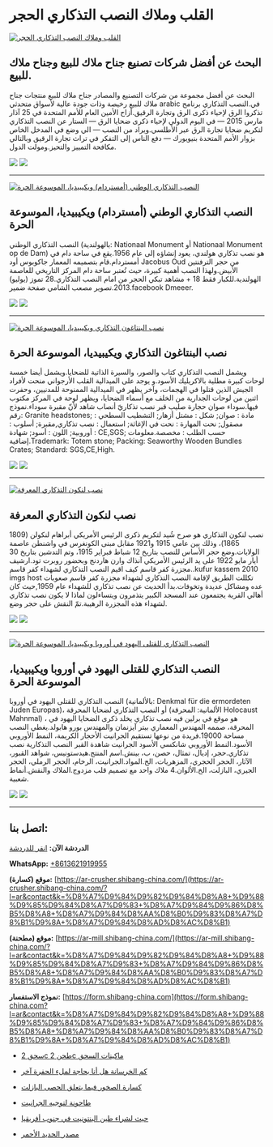 # القلب وملاك النصب التذكاري الحجر

<a href="https://swt.shibang-china.com/?l=ar&img&k=%D8%A7%D9%84%D9%82%D9%84%D8%A8+%D9%88%D9%85%D9%84%D8%A7%D9%83+%D8%A7%D9%84%D9%86%D8%B5%D8%A8+%D8%A7%D9%84%D8%AA%D8%B0%D9%83%D8%A7%D8%B1%D9%8A+%D8%A7%D9%84%D8%AD%D8%AC%D8%B1" target="_blank">![القلب وملاك النصب التذكاري الحجر](http://static.shibang-china.com/all-800x300/1254.jpg)</a>

## البحث عن أفضل شركات تصنيع جناح ملاك للبيع وجناح ملاك للبيع.
البحث عن أفضل مجموعة من شركات التصنيع والمصادر جناح ملاك للبيع منتجات جناح ملاك للبيع رخيصة وذات جودة عالية لأسواق متحدثي arabic في.النصب التذكاري برنامج تذكروا الرق لإحياء ذكرى الرق وتجارة الرقيق.أزاح الأمين العام للأمم المتحدة في 25 آذار مارس 2015 — في اليوم الدولي لإحياء ذكرى ضحايا الرق — الستار عن النصب التذكاري لتكريم ضحايا تجارة الرق عبر الأطلسي.ويراد من النصب — الي وضع في المدخل الخاص بزوار الأمم المتحدة بنيويورك — دفع الناس إلى التفكر في تراث تجارة الرقيق وبالتالي مكافحة التمييز والتحيز.ومولت الدول.


<a href="https://whatsapp.shibangsoft.com/WhatsApp.php" target="_blank" title="WhatsApp">![](http://static.shibang-china.com/icon/whatsapp.png)</a> <a href="https://swt.shibang-china.com/?l=ar&icon&k=%D8%A7%D9%84%D9%82%D9%84%D8%A8+%D9%88%D9%85%D9%84%D8%A7%D9%83+%D8%A7%D9%84%D9%86%D8%B5%D8%A8+%D8%A7%D9%84%D8%AA%D8%B0%D9%83%D8%A7%D8%B1%D9%8A+%D8%A7%D9%84%D8%AD%D8%AC%D8%B1" target="_blank">![](http://static.shibang-china.com/icon/chat-ar.png)</a>

---

<a href="https://swt.shibang-china.com/?l=ar&img&k=%D8%A7%D9%84%D9%82%D9%84%D8%A8+%D9%88%D9%85%D9%84%D8%A7%D9%83+%D8%A7%D9%84%D9%86%D8%B5%D8%A8+%D8%A7%D9%84%D8%AA%D8%B0%D9%83%D8%A7%D8%B1%D9%8A+%D8%A7%D9%84%D8%AD%D8%AC%D8%B1" target="_blank">![النصب التذكاري الوطني (أمستردام) ويكيبيديا، الموسوعة الحرة](http://static.shibang-china.com/all-800x300/500.jpg)</a>

## النصب التذكاري الوطني (أمستردام) ويكيبيديا، الموسوعة الحرة
النصب التذكاري الوطني (بالهولندية: Nationaal Monument أو Nationaal Monument op de Dam) هو نصب تذكاري هولندي، يعود إنشاؤه إلى عام 1956.يقع في ساحة دام في أمستردام.قام بتصميمه المعمار جاكوبوس أود Jacobus Oud من حجر الترفنتين الأبيض.ولهذا النصب أهمية كبيرة، حيث تُعتبر ساحة دام المركز التاريخي للعاصمة الهولندية.للكبار فقط 18 + مشاهد تبكي الحجر من امام النصب التذكاري.28 تموز (يوليو) 2013.تصوير مصعب الشامي صفحة ضمير.facebook Dmeeer.


<a href="https://whatsapp.shibangsoft.com/WhatsApp.php" target="_blank" title="WhatsApp">![](http://static.shibang-china.com/icon/whatsapp.png)</a> <a href="https://swt.shibang-china.com/?l=ar&icon&k=%D8%A7%D9%84%D9%82%D9%84%D8%A8+%D9%88%D9%85%D9%84%D8%A7%D9%83+%D8%A7%D9%84%D9%86%D8%B5%D8%A8+%D8%A7%D9%84%D8%AA%D8%B0%D9%83%D8%A7%D8%B1%D9%8A+%D8%A7%D9%84%D8%AD%D8%AC%D8%B1" target="_blank">![](http://static.shibang-china.com/icon/chat-ar.png)</a>

---

<a href="https://swt.shibang-china.com/?l=ar&img&k=%D8%A7%D9%84%D9%82%D9%84%D8%A8+%D9%88%D9%85%D9%84%D8%A7%D9%83+%D8%A7%D9%84%D9%86%D8%B5%D8%A8+%D8%A7%D9%84%D8%AA%D8%B0%D9%83%D8%A7%D8%B1%D9%8A+%D8%A7%D9%84%D8%AD%D8%AC%D8%B1" target="_blank">![نصب البنتاغون التذكاري ويكيبيديا، الموسوعة الحرة](http://static.shibang-china.com/all-800x300/1249.jpg)</a>

## نصب البنتاغون التذكاري ويكيبيديا، الموسوعة الحرة
ويشمل النصب التذكاري كتاب والصور، والسيرة الذاتية للضحايا.ويشمل أيضا خمسة لوحات كبيرة مطلية بالاكريليك الأسود.و يوجد على الميدالية القلب الأرجواني منحت لأفراد الجيش الذين قتلوا في الهجمات، وآخر يظهر في الميدالية الممنوحة للمدنيين، وحفرت اثنين من لوحات الجدارية من الخلف مع أسماء الضحايا، ويظهر لوحة في المركز مكتوب فيها.سوداء صوان حجارة صليب قبر نصب تذكاريّ أنصاب شاهد لأنّ مقبرة سوداء.نموذج رقم: Granite headstones; مادة : صوان; شكل : مشتل أزهار; التشطيب السطحي : مصقول; نحت المهارة : نحت في الإغاثة; استعمال : نصب تذكاري,مقبرة; أسلوب : أوروبية; اللون : أسود; شهادة : CE,SGS; حسب الطلب : مخصصة.معلومات إضافية.Trademark: Totem stone; Packing: Seaworthy Wooden Bundles Crates; Standard: SGS,CE,High.


<a href="https://whatsapp.shibangsoft.com/WhatsApp.php" target="_blank" title="WhatsApp">![](http://static.shibang-china.com/icon/whatsapp.png)</a> <a href="https://swt.shibang-china.com/?l=ar&icon&k=%D8%A7%D9%84%D9%82%D9%84%D8%A8+%D9%88%D9%85%D9%84%D8%A7%D9%83+%D8%A7%D9%84%D9%86%D8%B5%D8%A8+%D8%A7%D9%84%D8%AA%D8%B0%D9%83%D8%A7%D8%B1%D9%8A+%D8%A7%D9%84%D8%AD%D8%AC%D8%B1" target="_blank">![](http://static.shibang-china.com/icon/chat-ar.png)</a>

---

<a href="https://swt.shibang-china.com/?l=ar&img&k=%D8%A7%D9%84%D9%82%D9%84%D8%A8+%D9%88%D9%85%D9%84%D8%A7%D9%83+%D8%A7%D9%84%D9%86%D8%B5%D8%A8+%D8%A7%D9%84%D8%AA%D8%B0%D9%83%D8%A7%D8%B1%D9%8A+%D8%A7%D9%84%D8%AD%D8%AC%D8%B1" target="_blank">![نصب لنكون التذكاري المعرفة](http://static.shibang-china.com/all-800x300/878.jpg)</a>

## نصب لنكون التذكاري المعرفة
نصب لنكون التذكاري هو صرح شُيد لتكريم ذكرى الرئيس الأمريكي أبراهام لنكولن (1809 1865)، وذلك بين عامي 1915 و1921 مقابل مبنى الكونغرس في واشنطن عاصمة الولايات.وضع حجر الأساس للنصب بتاريخ 12 شباط فبراير 1915، وتم التدشين بتاريخ 30 أيار مايو 1922 على يد الرئيس الأمريكي آنذاك وارن هاردنج وبحضور روبرت تود.ارشيف مجزرة كفر قاسم كيف اقيم النصب التذكاري لشهداء كفر قاسم..kufur kassem 2010 imgs host تكللت الطريق لإقامة النصب التذكاري لشهداء مجزرة كفر قاسم صعوبات عده ومشاكل عديدة وتخوفات.بدأ الحديث عن نصب تذكاري للشهداء عام 1959,حيث كان أهالي القرية يجتمعون عند المسجد الكبير يتذمرون ويتساءلون لماذا لا يكون نصب تذكاري لشهداء هذه المجزرة الرهيبة.تمّ النقش على حجر وضع.


<a href="https://whatsapp.shibangsoft.com/WhatsApp.php" target="_blank" title="WhatsApp">![](http://static.shibang-china.com/icon/whatsapp.png)</a> <a href="https://swt.shibang-china.com/?l=ar&icon&k=%D8%A7%D9%84%D9%82%D9%84%D8%A8+%D9%88%D9%85%D9%84%D8%A7%D9%83+%D8%A7%D9%84%D9%86%D8%B5%D8%A8+%D8%A7%D9%84%D8%AA%D8%B0%D9%83%D8%A7%D8%B1%D9%8A+%D8%A7%D9%84%D8%AD%D8%AC%D8%B1" target="_blank">![](http://static.shibang-china.com/icon/chat-ar.png)</a>

---

<a href="https://swt.shibang-china.com/?l=ar&img&k=%D8%A7%D9%84%D9%82%D9%84%D8%A8+%D9%88%D9%85%D9%84%D8%A7%D9%83+%D8%A7%D9%84%D9%86%D8%B5%D8%A8+%D8%A7%D9%84%D8%AA%D8%B0%D9%83%D8%A7%D8%B1%D9%8A+%D8%A7%D9%84%D8%AD%D8%AC%D8%B1" target="_blank">![النصب التذكاري للقتلى اليهود في أوروبا ويكيبيديا، الموسوعة الحرة](http://static.shibang-china.com/all-800x300/1439.jpg)</a>

## النصب التذكاري للقتلى اليهود في أوروبا ويكيبيديا، الموسوعة الحرة
النصب التذكاري للقتلى اليهود في أوروبا (بالألمانية: Denkmal für die ermordeten Juden Europas)، أو النصب التذكاري لضحايا المحرقة (الألمانية: المحرقة Holocaust Mahnmal) ، هو موقع في برلين فيه نصب تذكاري يخلد ذكرى الضحايا اليهود في المحرقة، صممه المهندس المعماري بيتر آيزنمان والمهندس بورو هابولد.يغطي النصب مساحة 19000.فريدة من نوعها تستقيم الجرانيت الأحجار الكريمة، النمط الأوروبي الأسود.النمط الأوروبي شانكسي الأسود الجرانيت شاهدة القبر النصب التذكارية نصب تذكاري.حجر، إديال، تمثال، حصن، ب، بينش.اسم المنتج.هيدستونيس، شواهد القبور، الآثار، الحجر الحجري، المزهريات، الخ.المواد.الجرانيت، الرخام، الحجر الرملي، الحجر الجيري، البازلت، الخ.الألوان.4 ملاك واحد مع تصميم قلب مزدوج.الملاك والنقش.أنماط شعبية.


<a href="https://whatsapp.shibangsoft.com/WhatsApp.php" target="_blank" title="WhatsApp">![](http://static.shibang-china.com/icon/whatsapp.png)</a> <a href="https://swt.shibang-china.com/?l=ar&icon&k=%D8%A7%D9%84%D9%82%D9%84%D8%A8+%D9%88%D9%85%D9%84%D8%A7%D9%83+%D8%A7%D9%84%D9%86%D8%B5%D8%A8+%D8%A7%D9%84%D8%AA%D8%B0%D9%83%D8%A7%D8%B1%D9%8A+%D8%A7%D9%84%D8%AD%D8%AC%D8%B1" target="_blank">![](http://static.shibang-china.com/icon/chat-ar.png)</a>

---
## اتصل بنا:

**الدردشة الآن:** [انقر للدردشة](https://swt.shibang-china.com?l=ar&contact&k=%D8%A7%D9%84%D9%82%D9%84%D8%A8+%D9%88%D9%85%D9%84%D8%A7%D9%83+%D8%A7%D9%84%D9%86%D8%B5%D8%A8+%D8%A7%D9%84%D8%AA%D8%B0%D9%83%D8%A7%D8%B1%D9%8A+%D8%A7%D9%84%D8%AD%D8%AC%D8%B1)

**WhatsApp:**  [+8613621919955](https://whatsapp.shibangsoft.com/WhatsApp.php)

**موقع (كسارة):** [https://ar-crusher.shibang-china.com/](https://ar-crusher.shibang-china.com/?l=ar&contact&k=%D8%A7%D9%84%D9%82%D9%84%D8%A8+%D9%88%D9%85%D9%84%D8%A7%D9%83+%D8%A7%D9%84%D9%86%D8%B5%D8%A8+%D8%A7%D9%84%D8%AA%D8%B0%D9%83%D8%A7%D8%B1%D9%8A+%D8%A7%D9%84%D8%AD%D8%AC%D8%B1)

**موقع (مطحنة):** [https://ar-mill.shibang-china.com/](https://ar-mill.shibang-china.com/?l=ar&contact&k=%D8%A7%D9%84%D9%82%D9%84%D8%A8+%D9%88%D9%85%D9%84%D8%A7%D9%83+%D8%A7%D9%84%D9%86%D8%B5%D8%A8+%D8%A7%D9%84%D8%AA%D8%B0%D9%83%D8%A7%D8%B1%D9%8A+%D8%A7%D9%84%D8%AD%D8%AC%D8%B1)

**نموذج الاستفسار:** [https://form.shibang-china.com](https://form.shibang-china.com?l=ar&contact&k=%D8%A7%D9%84%D9%82%D9%84%D8%A8+%D9%88%D9%85%D9%84%D8%A7%D9%83+%D8%A7%D9%84%D9%86%D8%B5%D8%A8+%D8%A7%D9%84%D8%AA%D8%B0%D9%83%D8%A7%D8%B1%D9%8A+%D8%A7%D9%84%D8%AD%D8%AC%D8%B1)

* [سحق 2c طحن 2c ماكينات السحق](../29/%D8%B3%D8%AD%D9%82%202c%20%D8%B7%D8%AD%D9%86%202c%20%D9%85%D8%A7%D9%83%D9%8A%D9%86%D8%A7%D8%AA%20%D8%A7%D9%84%D8%B3%D8%AD%D9%82.md)

* [كم الخرسانة هل أنا بحاجة لملء الحفرة آخر](../27/%D9%83%D9%85%20%D8%A7%D9%84%D8%AE%D8%B1%D8%B3%D8%A7%D9%86%D8%A9%20%D9%87%D9%84%20%D8%A3%D9%86%D8%A7%20%D8%A8%D8%AD%D8%A7%D8%AC%D8%A9%20%D9%84%D9%85%D9%84%D8%A1%20%D8%A7%D9%84%D8%AD%D9%81%D8%B1%D8%A9%20%D8%A2%D8%AE%D8%B1.md)

* [كسارة الصخور فيما يتعلق الحصى البازلت](../26/%D9%83%D8%B3%D8%A7%D8%B1%D8%A9%20%D8%A7%D9%84%D8%B5%D8%AE%D9%88%D8%B1%20%D9%81%D9%8A%D9%85%D8%A7%20%D9%8A%D8%AA%D8%B9%D9%84%D9%82%20%D8%A7%D9%84%D8%AD%D8%B5%D9%89%20%D8%A7%D9%84%D8%A8%D8%A7%D8%B2%D9%84%D8%AA.md)

* [طاحونة لتوجيه الجرانيت](../29/%D8%B7%D8%A7%D8%AD%D9%88%D9%86%D8%A9%20%D9%84%D8%AA%D9%88%D8%AC%D9%8A%D9%87%20%D8%A7%D9%84%D8%AC%D8%B1%D8%A7%D9%86%D9%8A%D8%AA.md)

* [حيث لشراء طين البنتونيت في جنوب أفريقيا](../26/%D8%AD%D9%8A%D8%AB%20%D9%84%D8%B4%D8%B1%D8%A7%D8%A1%20%D8%B7%D9%8A%D9%86%20%D8%A7%D9%84%D8%A8%D9%86%D8%AA%D9%88%D9%86%D9%8A%D8%AA%20%D9%81%D9%8A%20%D8%AC%D9%86%D9%88%D8%A8%20%D8%A3%D9%81%D8%B1%D9%8A%D9%82%D9%8A%D8%A7.md)

* [مصدر الحديد الأحمر](../27/%D9%85%D8%B5%D8%AF%D8%B1%20%D8%A7%D9%84%D8%AD%D8%AF%D9%8A%D8%AF%20%D8%A7%D9%84%D8%A3%D8%AD%D9%85%D8%B1.md)